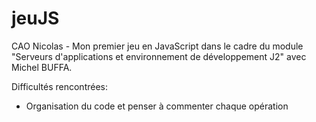 # jeuJS
CAO Nicolas - Mon premier jeu en JavaScript dans le cadre du module "Serveurs d'applications et environnement de développement J2" avec Michel BUFFA.

Difficultés rencontrées:
- Organisation du code et penser à commenter chaque opération